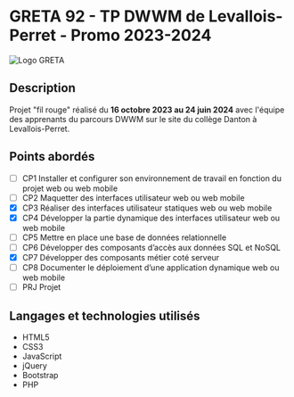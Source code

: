 # GRETA 92 - TP DWWM de Levallois-Perret - Promo 2023-2024

![Logo GRETA](https://www.greta-92.fr/images/logos/logo-GRETA-92.png)

## Description
Projet "fil rouge" réalisé du **16 octobre 2023 au 24 juin 2024** avec l'équipe des apprenants du parcours DWWM sur le site du collège Danton à Levallois-Perret.

## Points abordés
- [ ] CP1 Installer et configurer son environnement de travail en fonction du projet web ou web mobile
- [ ] CP2 Maquetter des interfaces utilisateur web ou web mobile
- [x] CP3 Réaliser des interfaces utilisateur statiques web ou web mobile
- [x] CP4 Développer la partie dynamique des interfaces utilisateur web ou web mobile
- [ ] CP5 Mettre en place une base de données relationnelle
- [ ] CP6 Développer des composants d’accès aux données SQL et NoSQL
- [x] CP7 Développer des composants métier coté serveur
- [ ] CP8 Documenter le déploiement d’une application dynamique web ou web mobile
- [ ] PRJ Projet

## Langages et technologies utilisés
+ HTML5
+ CSS3
+ JavaScript
+ jQuery
+ Bootstrap
+ PHP